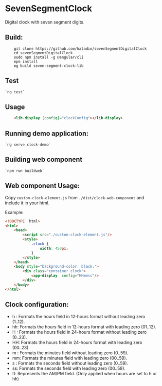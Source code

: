
# SevenSegmentClock

Digital clock with seven segment digits.

## Build:

```shell
    git clone https://github.com/haladin/sevenSegmentDigitalClock
    cd sevenSegmentDigitalClock
    sudo npm install -g @angular/cli
	npm install
	ng build seven-segment-clock-lib
```

## Test
    
    `ng test`

## Usage

```HTML
    <lib-display [config]="clockConfig"></lib-display>
```

## Running demo application:

    `ng serve clock-demo`

## Building web component

    `npm run buildweb`

## Web component Usage:

Copy `custom-clock-element.js` from `./dist/clock-web-component` and include it in your html.

Example:
```html
<!DOCTYPE  html>
<html>
    <head>
		<script src="./custom-clock-element.js"/>
		<style>
			.clock {
				width: 450px;
			}
		</style>
	</head>
	<body style="background-color: black;">
		<div class="container clock">
			<app-display  config="HHmmss"/>
		</div>
	</body>
</html>
```

## Clock configuration:

-   h : Formats the hours field in 12-hours format without leading zero (1..12).
-   hh: Formats the hours field in 12-hours format with leading zero (01..12).
-   H : Formats the hours field in 24-hours format without leading zero (0..23).
-   HH: Formats the hours field in 24-hours format with leading zero (00..23).
-   m : Formats the minutes field without leading zero (0..59).
-   mm: Formats the minutes field with leading zero (00..59).
-   s : Formats the seconds field without leading zero (0..59).
-   ss: Formats the seconds field with leading zero (00..59).
-   tt: Represents the AM/PM field. (Only applied when hours are set to h or hh)
